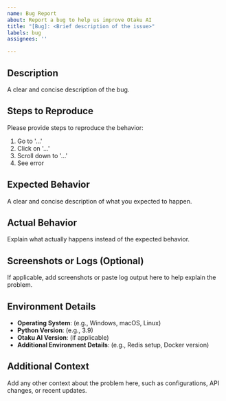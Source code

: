 ```yaml
---
name: Bug Report
about: Report a bug to help us improve Otaku AI
title: "[Bug]: <Brief description of the issue>"
labels: bug
assignees: ''

---
```


## Description

A clear and concise description of the bug.

## Steps to Reproduce

Please provide steps to reproduce the behavior:

1. Go to '...'
2. Click on '...'
3. Scroll down to '...'
4. See error

## Expected Behavior

A clear and concise description of what you expected to happen.

## Actual Behavior

Explain what actually happens instead of the expected behavior.

## Screenshots or Logs (Optional)

If applicable, add screenshots or paste log output here to help explain the problem.

## Environment Details

- **Operating System**: (e.g., Windows, macOS, Linux)
- **Python Version**: (e.g., 3.9)
- **Otaku AI Version**: (if applicable)
- **Additional Environment Details**: (e.g., Redis setup, Docker version)

## Additional Context

Add any other context about the problem here, such as configurations, API changes, or recent updates.
